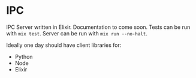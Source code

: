 # IPC

IPC Server written in Elixir. Documentation to come soon. Tests can be run with `mix test`. Server can be run with `mix run --no-halt`.

Ideally one day should have client libraries for:
- Python
- Node
- Elixir
